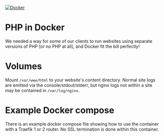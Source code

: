 [![Docker](https://github.com/pinbn/hosting-php/actions/workflows/docker-publish.yml/badge.svg?branch=main)](https://github.com/pinbn/hosting-php/actions/workflows/docker-publish.yml)

# PHP in Docker
We needed a way for some of our clients to run websites using separate versions of PHP (or no PHP at all), and Docker fit the bill perfectly!

# Volumes
Mount `/var/www/html` to your website's content directory. Normal site logs are emitted via the console/stdout/stderr, but nginx logs not within a site may be contained in `/var/log/nginx`.

# Example Docker compose
There is an example docker compose file showing how to use the container with a Traefik 1 or 2 router. No SSL termination is done within this container.
